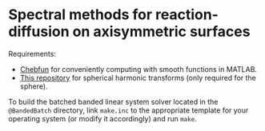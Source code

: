 # Spectral methods for reaction-diffusion on axisymmetric surfaces

Requirements:
* [Chebfun](http://www.chebfun.org/) for conveniently computing with smooth functions in MATLAB.
* [This repository](https://github.com/danfortunato/spherical-harmonic-interfaces) for spherical harmonic transforms (only required for the sphere).

To build the batched banded linear system solver located in the `@BandedBatch` directory, link `make.inc` to the appropriate template for your operating system (or modify it accordingly) and run `make`.
